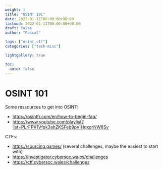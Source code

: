 ```yaml
---
weight: 1
title: "OSINT 101"
date: 2022-01-11T00:00:00+08:00
lastmod: 2022-01-11T00:00:00+08:00
draft: false
author: "Pascal"

tags: ["osint,ctf"]
categories: ["tech-misc"]

lightgallery: true

toc:
  auto: false
---
```


# OSINT 101

Some ressources to get into OSINT:

- https://osintfr.com/en/how-to-begin-faq/
- https://www.youtube.com/playlist?list=PLrFPX1Vfqk3ehZKSFeb9pVIHqxqrNW8Sy

CTFs:

- https://sourcing.games/ (several challenges, maybe the easiest to start with)
- https://investigator.cybersoc.wales/challenges
- https://ctf.cybersoc.wales/challenges
